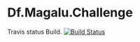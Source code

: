 # Df.Magalu.Challenge



Travis status Build.
[![Build Status](https://travis-ci.com/grfgabrielti/Df.Magalu.Challenge.svg?token=qwkSzxzM9ZrqawKLzyVC&branch=master)](https://travis-ci.com/grfgabrielti/Df.Magalu.Challenge)
